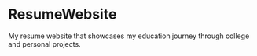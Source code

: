 # ResumeWebsite
My resume website that showcases my education journey through college and personal projects.
